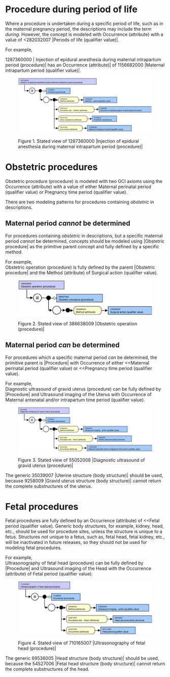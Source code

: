 # Procedure during period of life

Where a procedure is undertaken during a specific period of life, such as in the maternal pregnancy period, the descriptions may include the term _during._ However, the concept is modeled with Occurrence (attribute) with a value of <282032007 |Periods of life (qualifier value)|.

For example,

1287360000 | Injection of epidural anesthesia during maternal intrapartum period (procedure)| has an Occurrence (attribute)| of 1156682000 |Maternal intrapartum period (qualifier value)|.

<figure><img src="images/202998742.png" alt="" title=""><figcaption><p>Figure 1. Stated view of 1287360000 |Injection of epidural anesthesia during maternal intrapartum period (procedure)|</p></figcaption></figure>

# Obstetric procedures

Obstetric procedure (procedure) is modeled with two GCI axioms using the Occurrence (attribute) with a value of either Maternal perinatal period (qualifier value) or Pregnancy time period (qualifier value). 

There are two modeling patterns for procedures containing _obstetric_ in descriptions.

## Maternal period _cannot_ be determined

For procedures containing _obstetric_ in descriptions, but a specific maternal period _cannot_ be determined, concepts should be modeled using |Obstetric procedure| as the primitive parent concept and fully defined by a specific method. 

For example,  
Obstetric operation (procedure) is fully defined by the parent |Obstetric procedure| and the Method (attribute) of Surgical action (qualifier value).

<figure><img src="images/202998739.png" alt="" title=""><figcaption><p>Figure 2. Stated view of 386638009 |Obstetric operation (procedure)|</p></figcaption></figure>

  

## Maternal period _can_ be determined

For procedures which a specific maternal period _can_ be determined, the primitive parent is |Procedure| with Occurrence of either <<Maternal perinatal period (qualifier value) or <<Pregnancy time period (qualifier value). 

For example,  
Diagnostic ultrasound of gravid uterus (procedure) can be fully defined by |Procedure| and Ultrasound imaging of the Uterus with Occurrence of Maternal antenatal and/or intrapartum time period (qualifier value).

<figure><img src="images/202998740.png" alt="" title=""><figcaption><p>Figure 3. Stated view of 55052008 |Diagnostic ultrasound of gravid uterus (procedure)|</p></figcaption></figure>

  

The generic 35039007 |Uterine structure (body structure)| should be used, because 9258009 |Gravid uterus structure (body structure)| cannot return the complete substructures of the uterus.

# Fetal procedures

Fetal procedures are fully defined by an Occurrence (attribute) of <<Fetal period (qualifier value). Generic body structures, for example, kidney, head, etc., should be used for procedure sites, unless the structure is unique to a fetus. Structures _not_ unique to a fetus, such as, fetal head, fetal kidney, etc., will be inactivated in future releases, so they should not be used for modeling fetal procedures.

For example,  
Ultrasonography of fetal head (procedure) can be fully defined by |Procedure| and Ultrasound imaging of the Head with the Occurrence (attribute) of Fetal period (qualifier value).

<figure><img src="images/202998741.png" alt="" title=""><figcaption><p>Figure 4. Stated view of 710165007 |Ultrasonography of fetal head (procedure)|</p></figcaption></figure>

  

The generic 69536005 |Head structure (body structure)| should be used, because the 54527006 |Fetal head structure (body structure)| cannot return the complete substructures of the head.

  

  

